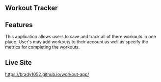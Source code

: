 ## Workout Tracker

## Features

This application allows users to save and track all of there workouts in one place. User's may add workouts to their account as well as specify the metrics for completing the workouts.

## Live Site

https://brady1052.github.io/workout-app/
